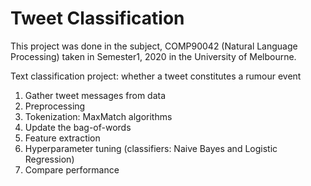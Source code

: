 # Tweet Classification
This project was done in the subject, COMP90042 (Natural Language Processing) taken in Semester1, 2020 in the University of Melbourne.

Text classification project: whether a tweet constitutes a rumour event

1. Gather tweet messages from data
2. Preprocessing
3. Tokenization: MaxMatch algorithms
4. Update the bag-of-words
5. Feature extraction
6. Hyperparameter tuning (classifiers: Naive Bayes and Logistic Regression)
7. Compare performance
